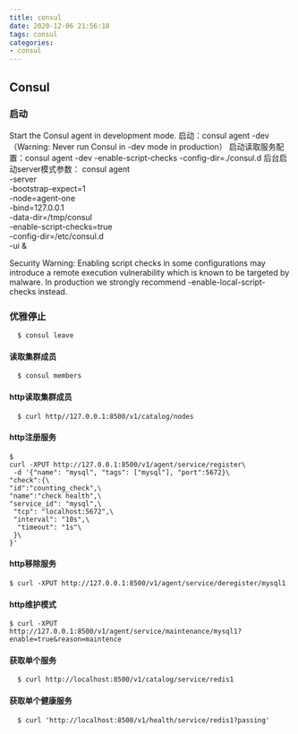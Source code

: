 ```yaml
---
title: consul
date: 2020-12-06 21:56:10
tags: consul
categories:
- consul
---
```


## Consul

### 启动

Start the Consul agent in development mode.
启动：consul agent -dev （Warning: Never run Consul in -dev mode in production）
启动读取服务配置：consul agent -dev -enable-script-checks -config-dir=./consul.d
后台启动server模式参数：
consul agent \
  -server \
  -bootstrap-expect=1 \
  -node=agent-one \
  -bind=127.0.0.1 \
  -data-dir=/tmp/consul \
  -enable-script-checks=true \
  -config-dir=/etc/consul.d \
  -ui &

Security Warning: Enabling script checks in some configurations may introduce a remote execution vulnerability which is known to be targeted by malware. In production we strongly recommend -enable-local-script-checks instead.

### 优雅停止

```shell
  $ consul leave
```

#### 读取集群成员

```shell
  $ consul members
```

#### http读取集群成员

```shell
  $ curl http//127.0.0.1:8500/v1/catalog/nodes
```

#### http注册服务

```shell
$ 
curl -XPUT http://127.0.0.1:8500/v1/agent/service/register\
 -d '{"name": "mysql", "tags": ["mysql"], "port":5672}\
"check":{\
"id":"counting_check",\
"name":"check health",\
"service_id": "mysql",\
 "tcp": "localhost:5672",\
 "interval": "10s",\
  "timeout": "1s"\
 }\
}'

```

#### http移除服务

```shell
$ curl -XPUT http://127.0.0.1:8500/v1/agent/service/deregister/mysql1
```

#### http维护模式

```shell
$ curl -XPUT http://127.0.0.1:8500/v1/agent/service/maintenance/mysql1?enable=true&reason=maintence
```

#### 获取单个服务

```shell
  $ curl http://localhost:8500/v1/catalog/service/redis1
```

#### 获取单个健康服务

```shell
  $ curl 'http://localhost:8500/v1/health/service/redis1?passing'
```